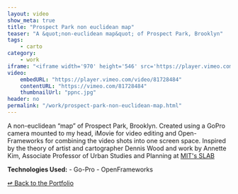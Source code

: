```yaml
---
layout: video
show_meta: true
title: "Prospect Park non euclidean map"
teaser: "A &quot;non-euclidean map&quot; of Prospect Park, Brooklyn"
tags:
    - carto 
category:
    - work
iframe: "<iframe width='970' height='546' src='https://player.vimeo.com/video/81728484' frameborder='0' allowfullscreen></iframe>"
video:
    embedURL: "https://player.vimeo.com/video/81728484"
    contentURL: "https://vimeo.com/81728484"
    thumbnailUrl: "ppnc.jpg"
header: no
permalink: "/work/prospect-park-non-euclidean-map.html"
---
```



A non-euclidean “map” of Prospect Park, Brooklyn. Created using a GoPro camera mounted to my head, iMovie for video editing and Open-Frameworks for combining the video shots into one screen space. Inspired by the theory of artist and cartographer Dennis Wood and work by Annette Kim, Associate Professor of Urban Studies and Planning at <a href="http://slab.scripts.mit.edu/wp/maps/narrative-maps/">MIT's SLAB</a>

<strong>Technologies Used:</strong>  - Go-Pro  - OpenFrameworks 


[<span class="back-arrow">&#8619;</span> Back to the Portfolio](/work/)